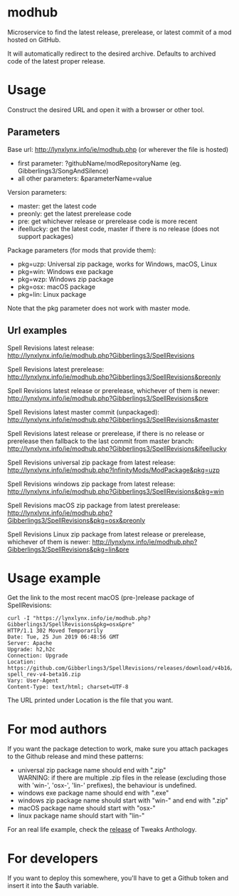 # modhub
Microservice to find the latest release, prerelease, or latest commit of a mod hosted on GitHub.

It will automatically redirect to the desired archive. Defaults to archived code of the latest proper release.

# Usage
Construct the desired URL and open it with a browser or other tool.

## Parameters
Base url: http://lynxlynx.info/ie/modhub.php (or wherever the file is hosted)
 * first parameter: ?githubName/modRepositoryName (eg. Gibberlings3/SongAndSilence)
 * all other parameters: &parameterName=value

Version parameters:
 * master: get the latest code
 * preonly: get the latest prerelease code
 * pre: get whichever release or prerelease code is more recent
 * ifeellucky: get the latest code, master if there is no release (does not support packages)

Package parameters (for mods that provide them):
 * pkg=uzp: Universal zip package, works for Windows, macOS, Linux
 * pkg=win: Windows exe package
 * pkg=wzp: Windows zip package
 * pkg=osx: macOS package
 * pkg=lin: Linux package

Note that the pkg parameter does not work with master mode.

## Url examples
Spell Revisions latest release:  
http://lynxlynx.info/ie/modhub.php?Gibberlings3/SpellRevisions

Spell Revisions latest prerelease:  
http://lynxlynx.info/ie/modhub.php?Gibberlings3/SpellRevisions&preonly

Spell Revisions latest release or prerelease, whichever of them is newer:  
http://lynxlynx.info/ie/modhub.php?Gibberlings3/SpellRevisions&pre

Spell Revisions latest master commit (unpackaged):  
http://lynxlynx.info/ie/modhub.php?Gibberlings3/SpellRevisions&master

Spell Revisions latest release or prerelease, if there is no release or prerelease then fallback to the last commit from master branch:  
http://lynxlynx.info/ie/modhub.php?Gibberlings3/SpellRevisions&ifeellucky

Spell Revisions universal zip package from latest release:
http://lynxlynx.info/ie/modhub.php?InfinityMods/ModPackage&pkg=uzp

Spell Revisions windows zip package from latest release:
http://lynxlynx.info/ie/modhub.php?Gibberlings3/SpellRevisions&pkg=win

Spell Revisions macOS zip package from latest prerelease:
http://lynxlynx.info/ie/modhub.php?Gibberlings3/SpellRevisions&pkg=osx&preonly

Spell Revisions Linux zip package from latest release or prerelease, whichever of them is newer:
http://lynxlynx.info/ie/modhub.php?Gibberlings3/SpellRevisions&pkg=lin&pre


# Usage example

Get the link to the most recent macOS (pre-)release package of SpellRevisions:

    curl -I "https://lynxlynx.info/ie/modhub.php?Gibberlings3/SpellRevisions&pkg=osx&pre"
    HTTP/1.1 302 Moved Temporarily
    Date: Tue, 25 Jun 2019 06:48:56 GMT
    Server: Apache
    Upgrade: h2,h2c
    Connection: Upgrade
    Location: https://github.com/Gibberlings3/SpellRevisions/releases/download/v4b16/osx-spell_rev-v4-beta16.zip
    Vary: User-Agent
    Content-Type: text/html; charset=UTF-8

The URL printed under Location is the file that you want.

# For mod authors
If you want the package detection to work, make sure you attach packages to the Github release and mind these patterns:
 * universal zip package name should end with ".zip"  
 WARNING: if there are multiple .zip files in the release (excluding those with 'win-', 'osx-', 'lin-' prefixes), the behaviour is undefined.
 * windows exe package name should end with ".exe"
 * windows zip package name should start with "win-" and end with ".zip"
 * macOS package name should start with "osx-"
 * linux package name should start with "lin-"

For an real life example, check the [release](https://github.com/Gibberlings3/Tweaks-Anthology/releases/latest) of Tweaks Anthology.
 
# For developers
If you want to deploy this somewhere, you'll have to get a Github token and insert it into the $auth variable.
